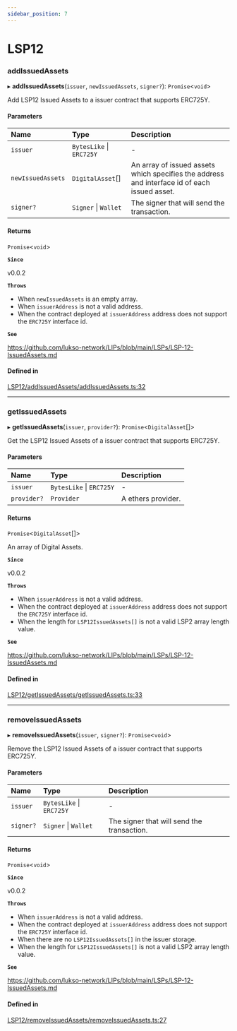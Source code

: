 ```yaml
---
sidebar_position: 7
---
```


# LSP12

### addIssuedAssets

▸ **addIssuedAssets**(`issuer`, `newIssuedAssets`, `signer?`): `Promise`\<`void`\>

Add LSP12 Issued Assets to a issuer contract that supports ERC725Y.

#### Parameters

| Name              | Type                     | Description                                                                                  |
| :---------------- | :----------------------- | :------------------------------------------------------------------------------------------- |
| `issuer`          | `BytesLike` \| `ERC725Y` | -                                                                                            |
| `newIssuedAssets` | `DigitalAsset`[]         | An array of issued assets which specifies the address and interface id of each issued asset. |
| `signer?`         | `Signer` \| `Wallet`     | The signer that will send the transaction.                                                   |

#### Returns

`Promise`\<`void`\>

**`Since`**

v0.0.2

**`Throws`**

- When `newIssuedAssets` is an empty array.
- When `issuerAddress` is not a valid address.
- When the contract deployed at `issuerAddress` address does not support the `ERC725Y` interface id.

**`See`**

https://github.com/lukso-network/LIPs/blob/main/LSPs/LSP-12-IssuedAssets.md

#### Defined in

[LSP12/addIssuedAssets/addIssuedAssets.ts:32](https://github.com/lukso-network/lsp-utils/blob/afc7430/src/LSP12/addIssuedAssets/addIssuedAssets.ts#L32)

---

### getIssuedAssets

▸ **getIssuedAssets**(`issuer`, `provider?`): `Promise`\<`DigitalAsset`[]\>

Get the LSP12 Issued Assets of a issuer contract that supports ERC725Y.

#### Parameters

| Name        | Type                     | Description        |
| :---------- | :----------------------- | :----------------- |
| `issuer`    | `BytesLike` \| `ERC725Y` | -                  |
| `provider?` | `Provider`               | A ethers provider. |

#### Returns

`Promise`\<`DigitalAsset`[]\>

An array of Digital Assets.

**`Since`**

v0.0.2

**`Throws`**

- When `issuerAddress` is not a valid address.
- When the contract deployed at `issuerAddress` address does not support the `ERC725Y` interface id.
- When the length for `LSP12IssuedAssets[]` is not a valid LSP2 array length value.

**`See`**

https://github.com/lukso-network/LIPs/blob/main/LSPs/LSP-12-IssuedAssets.md

#### Defined in

[LSP12/getIssuedAssets/getIssuedAssets.ts:33](https://github.com/lukso-network/lsp-utils/blob/afc7430/src/LSP12/getIssuedAssets/getIssuedAssets.ts#L33)

---

### removeIssuedAssets

▸ **removeIssuedAssets**(`issuer`, `signer?`): `Promise`\<`void`\>

Remove the LSP12 Issued Assets of a issuer contract that supports ERC725Y.

#### Parameters

| Name      | Type                     | Description                                |
| :-------- | :----------------------- | :----------------------------------------- |
| `issuer`  | `BytesLike` \| `ERC725Y` | -                                          |
| `signer?` | `Signer` \| `Wallet`     | The signer that will send the transaction. |

#### Returns

`Promise`\<`void`\>

**`Since`**

v0.0.2

**`Throws`**

- When `issuerAddress` is not a valid address.
- When the contract deployed at `issuerAddress` address does not support the `ERC725Y` interface id.
- When there are no `LSP12IssuedAssets[]` in the issuer storage.
- When the length for `LSP12IssuedAssets[]` is not a valid LSP2 array length value.

**`See`**

https://github.com/lukso-network/LIPs/blob/main/LSPs/LSP-12-IssuedAssets.md

#### Defined in

[LSP12/removeIssuedAssets/removeIssuedAssets.ts:27](https://github.com/lukso-network/lsp-utils/blob/afc7430/src/LSP12/removeIssuedAssets/removeIssuedAssets.ts#L27)
